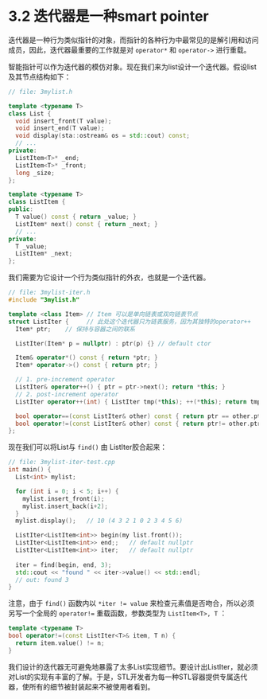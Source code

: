 # 3.2 迭代器是一种smart pointer

迭代器是一种行为类似指针的对象，而指针的各种行为中最常见的是解引用和访问成员，因此，迭代器最重要的工作就是对 `operator*` 和 `operator->` 进行重载。

智能指针可以作为迭代器的模仿对象。现在我们来为list设计一个迭代器。假设list及其节点结构如下：

```cpp
// file: 3mylist.h

template <typename T>
class List {
  void insert_front(T value);
  void insert_end(T value);
  void display(sta::ostream& os = std::cout) const;
  // ...
private:
  ListItem<T>* _end;
  ListItem<T>* _front;
  long _size;
};

template <typename T>
class ListItem {
public:
  T value() const { return _value; }
  ListItem* next() const { return _next; }
  // ...
private:
  T _value;
  ListItem* _next;
};
```

我们需要为它设计一个行为类似指针的外衣，也就是一个迭代器。

```cpp
// file: 3mylist-iter.h
#include "3mylist.h"

template <class Item> // Item 可以是单向链表或双向链表节点
struct ListIter {     // 此处这个迭代器只为链表服务，因为其独特的operator++
  Item* ptr;    // 保持与容器之间的联系

  ListIter(Item* p = nullptr) : ptr(p) {} // default ctor

  Item& operator*() const { return *ptr; }
  Item* operator->() const { return ptr; }

  // 1. pre-increment operator
  ListIter& operator++() { ptr = ptr->next(); return *this; }
  // 2. post-increment operator
  ListIter operator++(int) { ListIter tmp(*this); ++(*this); return tmp; }

  bool operator==(const ListIter& other) const { return ptr == other.ptr; }
  bool operator!=(const ListIter& other) const { return ptr!= other.ptr; }
};
```

现在我们可以将List与 `find()` 由 ListIter胶合起来：

```cpp
// file: 3mylist-iter-test.cpp
int main() {
  List<int> mylist;

  for (int i = 0; i < 5; i++) {
    mylist.insert_front(i);
    mylist.insert_back(i+2);
  }
  mylist.display();   // 10 (4 3 2 1 0 2 3 4 5 6)

  ListIter<ListItem<int>> begin(my list.front());
  ListIter<ListItem<int>> end;;   // default nullptr
  ListIter<ListItem<int>> iter;   // default nullptr
  
  iter = find(begin, end, 3);
  std::cout << "found " << iter->value() << std::endl;
  // out: found 3
}
```

注意，由于 `find()` 函数内以 `*iter != value` 来检查元素值是否吻合，所以必须另写一个全局的 `operator!=` 重载函数，参数类型为 `ListItem<T>, T` ：

```cpp
template <typename T>
bool operator!=(const ListIter<T>& item, T n) {
  return item.value() != n;
}
```

我们设计的迭代器无可避免地暴露了太多List实现细节。要设计出ListIter，就必须对List的实现有丰富的了解。于是，STL开发者为每一种STL容器提供专属迭代器，使所有的细节被封装起来不被使用者看到。